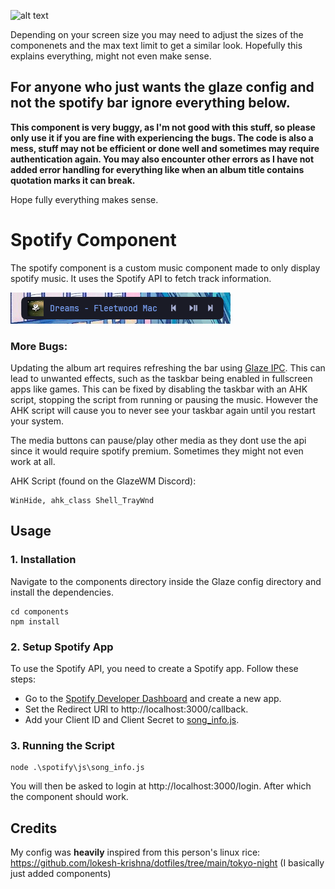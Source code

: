 ![alt text](assets/images/desktop.png)

Depending on your screen size you may need to adjust the sizes of the componenets and the max text limit to get a similar look. Hopefully this explains everything, might not even make sense.

## For anyone who just wants the glaze config and not the spotify bar ignore everything below.


**This component is very buggy, as I'm not good with this stuff, so please only use it if you are fine with experiencing the bugs. The code is also a mess, stuff may not be efficient or done well and sometimes may require authentication again. You may also encounter other errors as I have not added error handling for everything like when an album title contains quotation marks it can break.**

Hope fully everything makes sense.

# Spotify Component 

The spotify component is a custom music component made to only display spotify music. It uses the Spotify API to fetch track information.

![alt text](assets/images/spotify_component.png)

### More Bugs:
 
Updating the album art requires refreshing the bar using [Glaze IPC](https://github.com/glzr-io/glazewm-js/tree/main). This can lead to unwanted effects, such as the taskbar being enabled in fullscreen apps like games. This can be fixed by disabling the taskbar with an AHK script, stopping the script from running or pausing the music. However the AHK script will cause you to never see your taskbar again until you restart your system.

The media buttons can pause/play other media as they dont use the api since it would require spotify premium. Sometimes they might not even work at all.

AHK Script (found on the GlazeWM Discord):

``` AHK
WinHide, ahk_class Shell_TrayWnd
```

## Usage

### 1. Installation 

Navigate to the components directory inside the Glaze config directory and install the dependencies. 
```
cd components
npm install
```

### 2. Setup Spotify App

To use the Spotify API, you need to create a Spotify app. Follow these steps:

- Go to the [Spotify Developer Dashboard](https://developer.spotify.com/dashboard) and create a new app.
- Set the Redirect URI to http://localhost:3000/callback.
- Add your Client ID and Client Secret to [song_info.js](components/spotify/js/song_info.js).

### 3. Running the Script

```
node .\spotify\js\song_info.js
```
You will then be asked to login at http://localhost:3000/login. After which the component should work.

## Credits
My config was **heavily** inspired from this person's linux rice:  https://github.com/lokesh-krishna/dotfiles/tree/main/tokyo-night (I basically just added components)